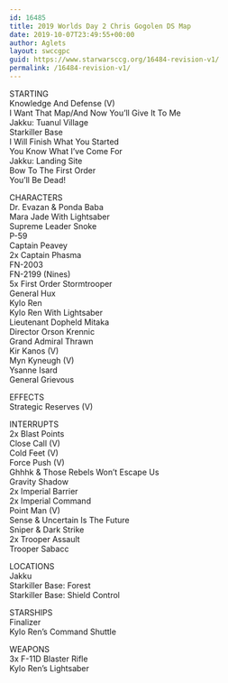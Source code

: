 ```yaml
---
id: 16485
title: 2019 Worlds Day 2 Chris Gogolen DS Map
date: 2019-10-07T23:49:55+00:00
author: Aglets
layout: swccgpc
guid: https://www.starwarsccg.org/16484-revision-v1/
permalink: /16484-revision-v1/
---
```

STARTING  
Knowledge And Defense (V)  
I Want That Map/And Now You’ll Give It To Me  
Jakku: Tuanul Village  
Starkiller Base  
I Will Finish What You Started  
You Know What I’ve Come For  
Jakku: Landing Site  
Bow To The First Order  
You’ll Be Dead!

CHARACTERS  
Dr. Evazan & Ponda Baba  
Mara Jade With Lightsaber  
Supreme Leader Snoke  
P-59  
Captain Peavey  
2x Captain Phasma  
FN-2003  
FN-2199 (Nines)  
5x First Order Stormtrooper  
General Hux  
Kylo Ren  
Kylo Ren With Lightsaber  
Lieutenant Dopheld Mitaka  
Director Orson Krennic  
Grand Admiral Thrawn  
Kir Kanos (V)  
Myn Kyneugh (V)  
Ysanne Isard  
General Grievous

EFFECTS  
Strategic Reserves (V)

INTERRUPTS  
2x Blast Points  
Close Call (V)  
Cold Feet (V)  
Force Push (V)  
Ghhhk & Those Rebels Won’t Escape Us  
Gravity Shadow  
2x Imperial Barrier  
2x Imperial Command  
Point Man (V)  
Sense & Uncertain Is The Future  
Sniper & Dark Strike  
2x Trooper Assault  
Trooper Sabacc

LOCATIONS  
Jakku  
Starkiller Base: Forest  
Starkiller Base: Shield Control

STARSHIPS  
Finalizer  
Kylo Ren’s Command Shuttle

WEAPONS  
3x F-11D Blaster Rifle  
Kylo Ren’s Lightsaber